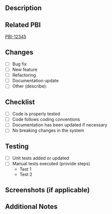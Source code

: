 ## Description
<!-- Please include a summary of the changes and the related issue. Include any additional context or dependencies here. -->

## Related PBI
<!-- Add the link to the related PBI here -->
[PBI-12345](https://yourtracker.com/path-to-pbi)

## Changes
- [ ] Bug fix
- [ ] New feature
- [ ] Refactoring
- [ ] Documentation update
- [ ] Other (describe):

## Checklist
- [ ] Code is properly tested
- [ ] Code follows coding conventions
- [ ] Documentation has been updated if necessary
- [ ] No breaking changes in the system

## Testing
<!-- Please describe the tests that you ran to verify your changes. Provide instructions for testing. -->
- [ ] Unit tests added or updated
- [ ] Manual tests executed (provide steps)
  - Test 1
  - Test 2

## Screenshots (if applicable)
<!-- Add any relevant screenshots for UI/UX changes -->

## Additional Notes
<!-- Add any additional notes or comments here -->
